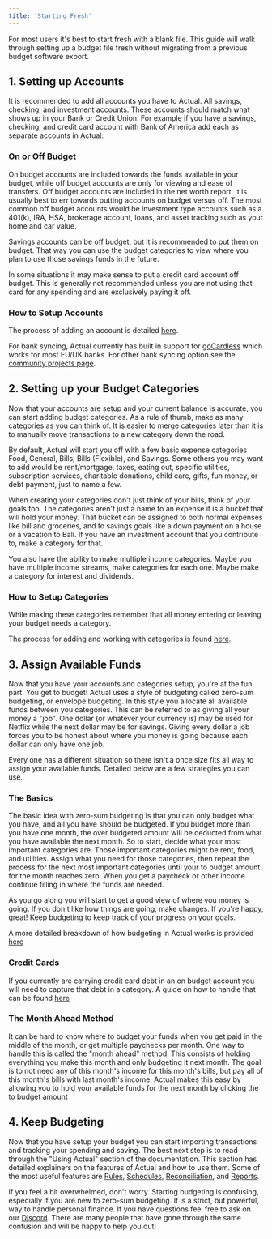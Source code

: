 ```yaml
---
title: 'Starting Fresh'
---
```

For most users it's best to start fresh with a blank file.
This guide will walk through setting up a budget file fresh without migrating from a previous budget software export.

## 1. Setting up Accounts
It is recommended to add all accounts you have to Actual.
All savings, checking, and investment accounts.
These accounts should match what shows up in your Bank or Credit Union.
For example if you have a savings, checking, and credit card account with Bank of America add each as separate accounts in Actual.
### On or Off Budget
On budget accounts are included towards the funds available in your budget, while off budget accounts are only for viewing and ease of transfers.
Off budget accounts are included in the net worth report.
It is usually best to err towards putting accounts on budget versus off.
The most common off budget accounts would be investment type accounts such as a 401(k), IRA, HSA, brokerage account, loans, and asset tracking such as your home and car value.

Savings accounts can be off budget, but it is recommended to put them on budget.
That way you can use the budget categories to view where you plan to use those savings funds in the future.

In some situations it may make sense to put a credit card account off budget. This is generally not recommended unless you are not using that card for any spending and are exclusively paying it off.

### How to Setup Accounts
The process of adding an account is detailed [here](../accounts/#adding-a-new-account).

For bank syncing, Actual currently has built in support for [goCardless](../advanced/bank-sync) which works for most EU/UK banks.
For other bank syncing option see the [community projects page](../community-repos).

## 2. Setting up your Budget Categories

Now that your accounts are setup and your current balance is accurate, you can start adding budget categories.
As a rule of thumb, make as many categories as you can think of.
It is easier to merge categories later than it is to manually move transactions to a new category down the road.

By default, Actual will start you off with a few basic expense categories Food, General, Bills, Bills (Flexible), and Savings. Some others you may want to add would be rent/mortgage, taxes, eating out, specific utilities, subscription services, charitable donations, child care, gifts, fun money, or debt payment, just to name a few.

When creating your categories don't just think of your bills, think of your goals too.
The categories aren't just a name to an expense it is a bucket that will hold your money.
That bucket can be assigned to both normal expenses like bill and groceries, and to savings goals like a down payment on a house or a vacation to Bali.
If you have an investment account that you contribute to, make a category for that.

You also have the ability to make multiple income categories.
Maybe you have multiple income streams, make categories for each one.
Maybe make a category for interest and dividends.

### How to Setup Categories
While making these categories remember that all money entering or leaving your budget needs a category.

The process for adding and working with categories is found [here](../budgeting/categories/#add-a-category).

## 3. Assign Available Funds
Now that you have your accounts and categories setup, you're at the fun part.
You get to budget! 
Actual uses a style of budgeting called zero-sum budgeting, or envelope budgeting.
In this style you allocate all available funds between you categories.
This can be referred to as giving all your money a "job".
One dollar (or whatever your currency is) may be used for Netflix while the next dollar may be for savings.
Giving every dollar a job forces you to be honest about where you money is going because each dollar can only have one job.

Every one has a different situation so there isn't a once size fits all way to assign your available funds.
Detailed below are a few strategies you can use.
### The Basics
The basic idea with zero-sum budgeting is that you can only budget what you have, and all you have should be budgeted.
If you budget more than you have one month, the over budgeted amount will be deducted from what you have available the next month.
So to start, decide what your most important categories are.
Those important categories might be rent, food, and utilities.
Assign what you need for those categories, then repeat the process for the next most important categories until your to budget amount for the month reaches zero.
When you get a paycheck or other income continue filling in where the funds are needed.

As you go along you will start to get a good view of where you money is going.
If you don't like how things are going, make changes.
If you're happy, great!
Keep budgeting to keep track of your progress on your goals.

A more detailed breakdown of how budgeting in Actual works is provided [here](../budgeting/)

### Credit Cards
If you currently are carrying credit card debt in an on budget account you will need to capture that debt in a category.
A guide on how to handle that can be found [here](../budgeting/credit-cards)

### The Month Ahead Method
It can be hard to know where to budget your funds when you get paid in the middle of the month, or get multiple paychecks per month.
One way to handle this is called the "month ahead" method.
This consists of holding everything you make this month and only budgeting it next month.
The goal is to not need any of this month's income for this month's bills, but pay all of this month's bills with last month's income.
Actual makes this easy by allowing you to hold your available funds for the next month by clicking the to budget amount


## 4. Keep Budgeting
Now that you have setup your budget you can start importing transactions and tracking your spending and saving.
The best next step is to read through the "Using Actual" section of the documentation.  This section has detailed explainers on the features of Actual and how to use them.  Some of the most useful features are [Rules](../budgeting/rules), [Schedules](../budgeting/schedules), [Reconciliation](../accounts/reconciliation), and [Reports](../reports-filters/reports).

If you feel a bit overwhelmed, don't worry.
Starting budgeting is confusing, especially if you are new to zero-sum budgeting.
It is a strict, but powerful, way to handle personal finance.
If you have questions feel free to ask on our [Discord](https://discord.gg/8JfAXSgfRf).
There are many people that have gone through the same confusion and will be happy to help you out!
